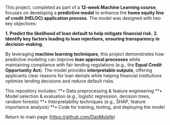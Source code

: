 
This project, completed as part of a **12-week Machine Learning course**, focuses on developing a **predictive model** to enhance the **home equity line of credit (HELOC) application process**. The model was designed with two key objectives:

**1.	Predict the likelihood of loan default to help mitigate financial risk.**
**2.	Identify key factors leading to loan rejections, ensuring transparency in decision-making.**

By leveraging **machine learning techniques**, this project demonstrates how predictive modeling can improve **loan approval processes** while maintaining compliance with fair lending regulations (e.g., the **Equal Credit Opportunity Act**). The model provides **interpretable outputs**, offering applicants clear reasons for loan denials while helping financial institutions optimize lending decisions and reduce default risks.

This repository includes:
**•	Data preprocessing & feature engineering
**•	Model selection & evaluation (e.g., logistic regression, decision trees, random forests)
**•	Interpretability techniques (e.g., SHAP, feature importance analysis)
**•	Code for training, testing, and deploying the model

Return to main page (https://github.com/DanMolefe)
